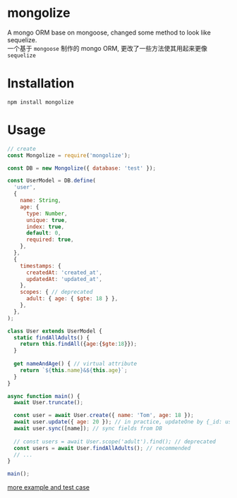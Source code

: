 # mongolize

A mongo ORM base on mongoose, changed some method to look like sequelize.  
一个基于 `mongoose` 制作的 mongo ORM, 更改了一些方法使其用起来更像 `sequelize`

# Installation
`npm install mongolize`

# Usage

```javascript
// create
const Mongolize = require('mongolize');

const DB = new Mongolize({ database: 'test' });

const UserModel = DB.define(
  'user',
  {
    name: String,
    age: {
      type: Number,
      unique: true,
      index: true,
      default: 0,
      required: true,
    },
  },
  {
    timestamps: {
      createdAt: 'created_at',
      updatedAt: 'updated_at',
    },
    scopes: { // deprecated
      adult: { age: { $gte: 18 } },
    },
  },
);

class User extends UserModel {
  static findAllAdults() {
    return this.findAll({age:{$gte:18}});
  }
  
  get nameAndAge() { // virtual attribute
    return `${this.name}&${this.age}`;
  }
}

async function main() {
  await User.truncate();

  const user = await User.create({ name: 'Tom', age: 18 });
  await user.update({ age: 20 }); // in practice, updateOne by {_id: user.id}
  await user.sync([name]); // sync fields from DB
  
  // const users = await User.scope('adult').find(); // deprecated
  const users = await User.findAllAdults(); // recommended
  // ... 
}

main();
```

[more example and test case](https://github.com/GeekBerry/mongolize/blob/master/test.js)
